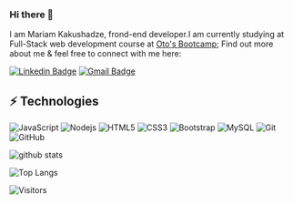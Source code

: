 ### Hi there 👋

I am Mariam Kakushadze, frond-end developer.I am currently studying at Full-Stack web development course at [Oto's Bootcamp](https://www.oto.bitcamp.ge/);  Find out more about me & feel free to connect with me here:

[![Linkedin Badge](https://img.shields.io/badge/-LinkedIn-blue?style=flat-square&logo=Linkedin&logoColor=white&link=https://www.linkedin.com/in/mariami-kakushadze/)](https://www.linkedin.com/in/mariami-kakushadze/)
[![Gmail Badge](https://img.shields.io/badge/-Gmail-c14438?style=flat-square&logo=Gmail&logoColor=white&link=mailto:mariam.kakushadze3@gmail.com)](mailto:mariam.kakushadze3@gmail.com)



## ⚡ Technologies

![JavaScript](https://img.shields.io/badge/-JavaScript-black?style=flat-square&logo=javascript)
![Nodejs](https://img.shields.io/badge/-Nodejs-black?style=flat-square&logo=Node.js)
![HTML5](https://img.shields.io/badge/-HTML5-E34F26?style=flat-square&logo=html5&logoColor=white)
![CSS3](https://img.shields.io/badge/-CSS3-1572B6?style=flat-square&logo=css3)
![Bootstrap](https://img.shields.io/badge/-Bootstrap-563D7C?style=flat-square&logo=bootstrap)
![MySQL](https://img.shields.io/badge/-MySQL-black?style=flat-square&logo=mysql)
![Git](https://img.shields.io/badge/-Git-black?style=flat-square&logo=git)
![GitHub](https://img.shields.io/badge/-GitHub-181717?style=flat-square&logo=github)


![github stats](https://github-readme-stats.vercel.app/api?username=MariamKakushadze)

![Top Langs](https://github-readme-stats.vercel.app/api/top-langs/?username=mariamkakushadze&hide=TeX&layout=compact)

![Visitors](https://api.visitorbadge.io/api/visitors?path=https%3A%2F%2Fgithub.com%2FMariamKakushadze&label=visitors&countColor=%23263759)
